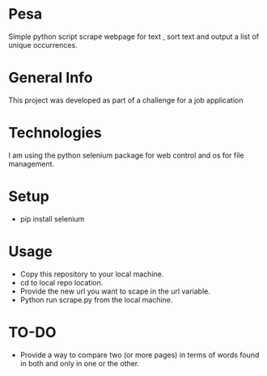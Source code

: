 # Pesa
Simple python script scrape webpage for text , sort text and output a list of unique occurrences.

# General Info
This project was developed as part of a challenge for a job application 

# Technologies
I am using the python selenium package for web control and os for file management.

# Setup
* pip install selenium 
 
# Usage
* Copy this repository to your local machine. 
* cd to local repo location.
* Provide the new url you want to scape in the url variable.
* Python run scrape.py from the local machine.


# TO-DO
*  Provide a way to compare two (or more pages) in terms of words found in both and only in one or the other.
